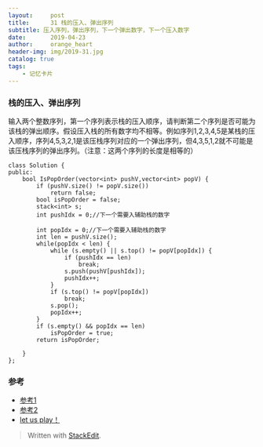 ```yaml
---
layout:     post
title:      31 栈的压入、弹出序列
subtitle: 压入序列，弹出序列，下一个弹出数字，下一个压入数字
date:       2019-04-23
author:     orange_heart
header-img: img/2019-31.jpg
catalog: true
tags:
    - 记忆卡片
---
```


### 栈的压入、弹出序列

输入两个整数序列，第一个序列表示栈的压入顺序，请判断第二个序列是否可能为该栈的弹出顺序。假设压入栈的所有数字均不相等。例如序列1,2,3,4,5是某栈的压入顺序，序列4,5,3,2,1是该压栈序列对应的一个弹出序列，但4,3,5,1,2就不可能是该压栈序列的弹出序列。（注意：这两个序列的长度是相等的）

```objc
class Solution {
public:
    bool IsPopOrder(vector<int> pushV,vector<int> popV) {
        if (pushV.size() != popV.size())
            return false;
        bool isPopOrder = false;
        stack<int> s;
        int pushIdx = 0;//下一个需要入辅助栈的数字  
        
        int popIdx = 0;//下一个需要入辅助栈的数字  
        int len = pushV.size();
        while(popIdx < len) {
            while (s.empty() || s.top() != popV[popIdx]) {
                if (pushIdx == len)
                    break;
                s.push(pushV[pushIdx]);
                pushIdx++;
            }
            if (s.top() != popV[popIdx])
                break;
            s.pop();
            popIdx++;
        }
        if (s.empty() && popIdx == len)
            isPopOrder = true;
        return isPopOrder;

    }
};
```



### 参考

- [参考1](https://github.com/zhedahht/CodingInterviewChinese2)
- [参考2](https://github.com/gatieme/CodingInterviews)
- [let us play！](https://www.nowcoder.com/practice/d77d11405cc7470d82554cb392585106?tpId=13&tqId=11174&tPage=2&rp=1&ru=%2Fta%2Fcoding-interviews&qru=%2Fta%2Fcoding-interviews%2Fquestion-ranking)



> Written with [StackEdit](https://stackedit.io/).

<head>
    <script src="https://cdn.mathjax.org/mathjax/latest/MathJax.js?config=TeX-AMS-MML_HTMLorMML" type="text/javascript"></script>
    <script type="text/x-mathjax-config">
        MathJax.Hub.Config({
            tex2jax: {
            skipTags: ['script', 'noscript', 'style', 'textarea', 'pre'],
            inlineMath: [['$','$']]
            }
        });
    </script>
</head>
<!--stackedit_data:
eyJoaXN0b3J5IjpbMTc3MzIwMDE5OCwtMTkyMzMwMzU4MiwyMD
E2NDEwMzM1XX0=
-->